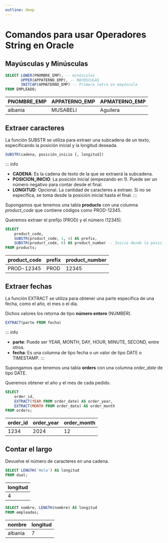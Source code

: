 ```yaml
---
outline: deep
---
```


# Comandos para usar Operadores String en Oracle

## Mayúsculas y Minúsculas

```sql
SELECT LOWER(PNOMBRE_EMP), -- minúsculas
       UPPER(APPATERNO_EMP), -- MAYÚSCULAS
       INITCAP(APMATERNO_EMP) -- Primera letra en mayúscula
FROM EMPLEADO;
```

| PNOMBRE_EMP | APPATERNO_EMP | APMATERNO_EMP |
| ----------- | ------------- | ------------- |
| albania     | MUSABELI      | Aguilera      |


## Extraer caracteres

La función SUBSTR se utiliza para extraer una subcadena de un texto, especificando la posición inicial y la longitud deseada.

```sql
SUBSTR(cadena, posición_inicio [, longitud])
```

::: info
* **CADENA**: Es la cadena de texto de la que se extraerá la subcadena.
* **POSICION_INICIO**: La posición inicial (empezando en 1). Puede ser un número negativo para contar desde el final.
* **LONGITUD**: Opcional. La cantidad de caracteres a extraer. Si no se especifica, se toma desde la posición inicial hasta el final.
:::


Supongamos que tenemos una tabla **products** con una columna *product_code* que contiene códigos como PROD-12345. 

Queremos extraer el prefijo (PROD) y el número (12345).

```sql
SELECT 
    product_code,
    SUBSTR(product_code, 1, 4) AS prefix,
    SUBSTR(product_code, 6) AS product_number -- Inicia desde la posición 6 hasta el final
FROM products;
```

| product_code | prefix | product_number |
| ----------   | ------ | -------------- |
|  PROD-12345  | PROD   |       12345    |


## Extraer fechas

La función EXTRACT se utiliza para obtener una parte específica de una fecha, como el año, el mes o el día.

Dichos valores los retorna de tipo **número entero** (NUMBER).

```sql
EXTRACT(parte FROM fecha)
```

::: info
* **parte**: Puede ser YEAR, MONTH, DAY, HOUR, MINUTE, SECOND, entre otros.
* **fecha**: Es una columna de tipo fecha o un valor de tipo DATE o TIMESTAMP.
:::


Supongamos que tenemos una tabla **orders** con una columna *order_date* de tipo DATE.

Queremos obtener el año y el mes de cada pedido.

```sql
SELECT 
    order_id,
    EXTRACT(YEAR FROM order_date) AS order_year,
    EXTRACT(MONTH FROM order_date) AS order_month
FROM orders;
```

| order_id | order_year | order_month |
| -------- | ---------- | ----------- |
|   1234   |  2024      |   12        |


## Contar el largo

Devuelve el número de caracteres en una cadena.

```sql
SELECT LENGTH('Hola') AS longitud
FROM dual;
```

| longitud  |
| --------- |
|   4       |

```sql
SELECT nombre, LENGTH(nombre) AS longitud
FROM empleados;
```
|nombre   | longitud  |
|---------| --------- |
|albania  |   7       |